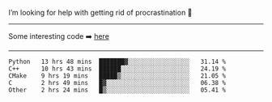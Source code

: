 I’m looking for help with getting rid of procrastination 🤔

-----

Some interesting code :arrow_right: [here](https://github.com/zhen8838/playground)

-----

<!--START_SECTION:waka-->
```text
Python   13 hrs 48 mins  ███████▓░░░░░░░░░░░░░░░░░   31.14 % 
C++      10 hrs 43 mins  ██████░░░░░░░░░░░░░░░░░░░   24.19 % 
CMake    9 hrs 19 mins   █████▒░░░░░░░░░░░░░░░░░░░   21.05 % 
C        2 hrs 49 mins   █▓░░░░░░░░░░░░░░░░░░░░░░░   06.38 % 
Other    2 hrs 24 mins   █▒░░░░░░░░░░░░░░░░░░░░░░░   05.41 % 
```
<!--END_SECTION:waka-->

<!--
**zhen8838/zhen8838** is a ✨ _special_ ✨ repository because its `README.md` (this file) appears on your GitHub profile.

Here are some ideas to get you started:

- 🔭 I’m currently working on ...
- 🌱 I’m currently learning ...
- 👯 I’m looking to collaborate on ...
 ...
- 💬 Ask me about ...
- 📫 How to reach me: ...
- 😄 Pronouns: ...
- ⚡ Fun fact: ...
-->
